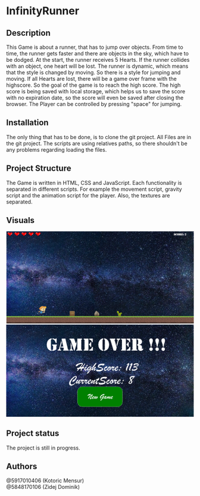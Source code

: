 # InfinityRunner



## Description

This Game is about a runner, that has to jump over objects. From time to time, the runner gets faster and there are objects in the sky, which have to be dodged.
At the start, the runner receives 5 Hearts. If the runner collides with an object, one heart will be lost. 
The runner is dynamic, which means that the style is changed by moving. So there is a style for jumping and moving.
If all Hearts are lost, there will be a game over frame with the highscore. So the goal of the game is to reach the high score. 
The high score is being saved with local storage, which helps us to save the score with no expiration date, so the score will even be saved after closing the browser.
The Player can be controlled by pressing "space" for jumping.


## Installation

The only thing that has to be done, is to clone the git project.
All Files are in the git project. The scripts are using relatives paths, so there shouldn't be any problems regarding loading the files. 

## Project Structure

The Game is written in HTML, CSS and JavaScript.
Each functionality is separated in different scripts. For example the movement script, gravity script and the animation script for the player.
Also, the textures are separated. 

## Visuals
![OverView1.png](./OverView1.png)
![Overview2.png](./Overview2.png)

## Project status
The project is still in progress.

## Authors
@5917010406 (Kotoric Mensur)<br>
@5848170106 (Zidej Dominik)
